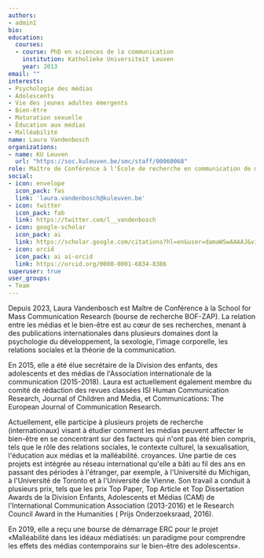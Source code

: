 ```yaml
---
authors:
- admin1
bio:
education:
  courses:
  - course: PhD en sciences de la communication
    institution: Katholieke Universiteit Leuven
    year: 2013
email: ""
interests:
- Psychologie des médias
- Adolescents
- Vie des jeunes adultes émergents
- Bien-être
- Maturation sexuelle
- Éducation aux médias
- Malléabilité
name: Laura Vandenbosch
organizations:
- name: KU Leuven
  url: "https://soc.kuleuven.be/smc/staff/00060068"
role: Maître de Conférence à l'École de recherche en communication de masse
social:
- icon: envelope
  icon_pack: fas
  link: 'laura.vandenbosch@kuleuven.be'
- icon: twitter
  icon_pack: fab
  link: https://twitter.com/l__vandenbosch
- icon: google-scholar
  icon_pack: ai
  link: https://scholar.google.com/citations?hl=en&user=damaWSwAAAAJ&view_op=list_works&citft=1&email_for_op=LucaCarbone.LC%40gmail.com&gmla=AJsN-F7t2CYHHlWeJY3deewm-X4ZMmGIyZTX8n6I4B0oyaPhiurr6O2RUvipMX5kj9NwSv5kCHA2iTvFV4Mkw7GA0m9U2mBQIWHnywgqOTMUu29QbimAgPW-k6oqxRFTvedMc-D8SrQc4AFyq6LA87ar4PJhZDpsA_B1-Z4uS742VbL1rEjrScyqh32yVBuYH_9IQXpNhLYqxWzdcpTOOOCxzpH6y9I_rk1ygE4T84JbQJD0nAO6CnsJZ1xjg5s4r59O_87gwvRR
- icon: orcid
  icon_pack: ai ai-orcid
  link: https://orcid.org/0000-0001-6834-8386
superuser: true
user_groups:
- Team
---
```


Depuis 2023, Laura Vandenbosch est Maître de Conférence à la School for Mass Communication Research (bourse de recherche BOF-ZAP). La relation entre les médias et le bien-être est au cœur de ses recherches, menant à des publications internationales dans plusieurs domaines dont la psychologie du développement, la sexologie, l'image corporelle, les relations sociales et la théorie de la communication.

En 2015, elle a été élue secrétaire de la Division des enfants, des adolescents et des médias de l'Association internationale de la communication (2015-2018). Laura est actuellement également membre du comité de rédaction des revues classées ISI Human Communication Research, Journal of Children and Media, et Communications: The European Journal of Communication Research.

Actuellement, elle participe à plusieurs projets de recherche (internationaux) visant à étudier comment les médias peuvent affecter le bien-être en se concentrant sur des facteurs qui n'ont pas été bien compris, tels que le rôle des relations sociales, le contexte culturel, la sexualisation, l'éducation aux médias et la malléabilité. croyances. Une partie de ces projets est intégrée au réseau international qu'elle a bâti au fil des ans en passant des périodes à l'étranger, par exemple, à l'Université du Michigan, à l'Université de Toronto et à l'Université de Vienne. Son travail a conduit à plusieurs prix, tels que les prix Top Paper, Top Article et Top Dissertation Awards de la Division Enfants, Adolescents et Médias (CAM) de l'International Communication Association (2013-2016) et le Research Council Award in the Humanities ( Prijs Onderzoeksraad, 2016).

En 2019, elle a reçu une bourse de démarrage ERC pour le projet «Malléabilité dans les idéaux médiatisés: un paradigme pour comprendre les effets des médias contemporains sur le bien-être des adolescents».
